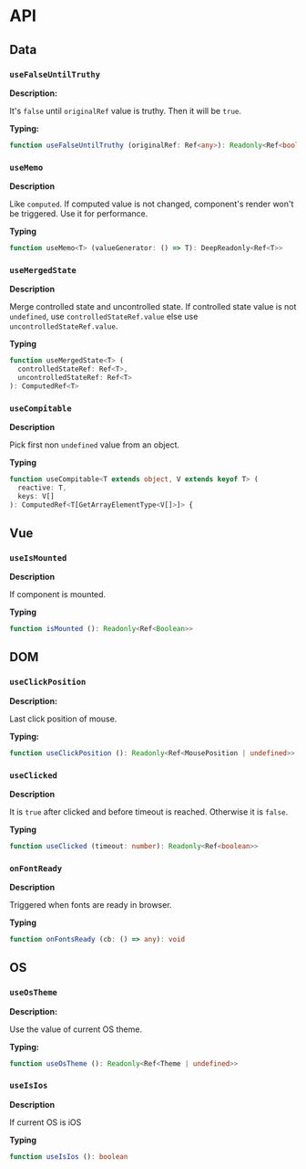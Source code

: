 # API
## Data
### `useFalseUntilTruthy`
**Description:**

It's `false` until `originalRef` value is truthy. Then it will be `true`.

**Typing:**
```ts
function useFalseUntilTruthy (originalRef: Ref<any>): Readonly<Ref<boolean>>
```

### `useMemo`
**Description**

Like `computed`. If computed value is not changed, component's render won't be triggered. Use it for performance.

**Typing**
```ts
function useMemo<T> (valueGenerator: () => T): DeepReadonly<Ref<T>>
```

### `useMergedState`
**Description**

Merge controlled state and uncontrolled state. If controlled state value is not `undefined`, use `controlledStateRef.value` else use `uncontrolledStateRef.value`.

**Typing**
```ts
function useMergedState<T> (
  controlledStateRef: Ref<T>,
  uncontrolledStateRef: Ref<T>
): ComputedRef<T>
```

### `useCompitable`
**Description**

Pick first non `undefined` value from an object.

**Typing**
```ts
function useCompitable<T extends object, V extends keyof T> (
  reactive: T,
  keys: V[]
): ComputedRef<T[GetArrayElementType<V[]>]> {
```

## Vue
### `useIsMounted`
**Description**

If component is mounted.

**Typing**
```ts
function isMounted (): Readonly<Ref<Boolean>>
```

## DOM
### `useClickPosition`
**Description:**

Last click position of mouse.

**Typing:**
```ts
function useClickPosition (): Readonly<Ref<MousePosition | undefined>>
```

### `useClicked`
**Description**

It is `true` after clicked and before timeout is reached. Otherwise it is `false`.

**Typing**
```ts
function useClicked (timeout: number): Readonly<Ref<boolean>>
```

### `onFontReady`
**Description**

Triggered when fonts are ready in browser.

**Typing**
```ts
function onFontsReady (cb: () => any): void
```

## OS
### `useOsTheme`
**Description:**

Use the value of current OS theme.

**Typing:**
```ts
function useOsTheme (): Readonly<Ref<Theme | undefined>>
```

### `useIsIos`
**Description**

If current OS is iOS


**Typing**
```ts
function useIsIos (): boolean
```
